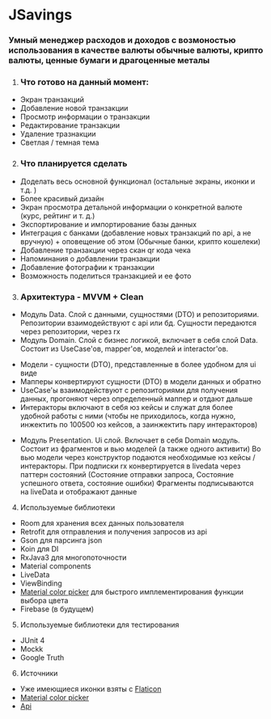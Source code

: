 # JSavings
### Умный менеджер расходов и доходов с возмоностью использования в качестве валюты обычные валюты, крипто валюты, ценные бумаги и драгоценные металы

1. ### Что готово на данный момент:
 - Экран транзакций
 - Добавление новой транзакции
 - Просмотр информации о транзакции
 - Редактирование транзакции
 - Удаление тразнакции
 - Светлая / темная тема

2. ### Что планируется сделать
 - Доделать весь основной функционал (остальные экраны, иконки и т.д. )
 - Более красивый дизайн
 - Экран просмотра детальной информации о конкретной валюте (курс, рейтинг и т. д.)
 - Экспортирование и импортирование базы данных
 - Интеграция с банками (добавление новых транзакций по api, а не вручную) + оповещение об этом (Обычные банки, крипто кошелеки)
 - Добавление транзакции через скан qr кода чека
 - Напоминания о добавлении транзакции
 - Добавление фотографии к транзакции
 - Возможность поделиться транзакцией и ее фото

3. ### Архитектура - MVVM + Clean
 - Модуль Data. Слой с данными, сущностями (DTO) и репозиториями. Репозитории взаимодействуют с api или бд. Сущности передаются через репозитории, через rx
 - Модуль Domain. Слой с бизнес логикой, включает в себя слой Data. Состоит из UseCase'ов, mapper'ов, моделей и interactor'ов. 
 * Модели - сущности (DTO), представленные в более удобном для ui виде
 * Мапперы конвертируют сущности (DTO) в модели данных и обратно
 * UseCase'ы взаимодействуют с репозиториями для получения данных, прогоняют через определенный маппер и отдают дальше
 * Интеракторы включают в себя юз кейсы и служат для более удобной работы с ними (чтобы не приходилось, когда нужно, инжектить по 100500 юз кейсов, а заинжектить пару интеракторов)
 - Модуль Presentation. Ui слой. Включает в себя Domain модуль. Состоит из фрагментов и вью моделей (а также одного активити)
 Во вью модели через конструктор подаются необходимые юз кейсы / интеракторы. При подписки rx конвертируется в livedata через паттерн состояний (Состояние отправки запроса, Состояние успешного ответа, состояние ошибки)
 Фрагменты подписываются на liveData и отображают данные

4. Используемые библиотеки
 - Room для хранения всех данных пользователя
 - Retrofit для отправления и получения запросов из api
 - Gson для парсинга json
 - Koin для DI
 - RxJava3 для многопоточности
 - Material components
 - LiveData
 - ViewBinding
 - [Material color picker](https://github.com/Pes8/android-material-color-picker-dialog) для быстрого имплементирования функции выбора цвета
 - Firebase (в будущем)

5. Используемые библиотеки для тестирования
 - JUnit 4
 - Mockk
 - Google Truth

6. Источники
 - Уже имеющиеся иконки взяты c [Flaticon](www.flaticon.com)
 - [Material color picker](https://github.com/Pes8/android-material-color-picker-dialog)
 - [Api](https://exchangerate.host/#/)
